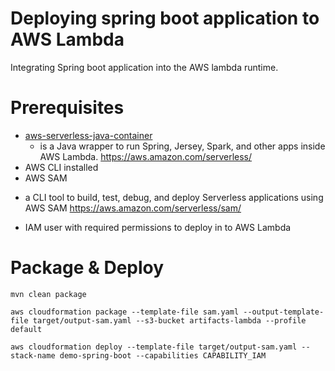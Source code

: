 Deploying spring boot application to AWS Lambda
=
Integrating Spring boot application into the AWS lambda runtime.

Prerequisites
===
* [aws-serverless-java-container](https://github.com/awslabs/aws-serverless-java-container)
    * is a Java wrapper to run Spring, Jersey, Spark, and other apps inside AWS Lambda. https://aws.amazon.com/serverless/
* AWS CLI installed
* AWS SAM
+ a CLI tool to build, test, debug, and deploy Serverless applications using AWS SAM https://aws.amazon.com/serverless/sam/
* IAM user with required permissions to deploy in to AWS Lambda

Package & Deploy
===
```
mvn clean package

aws cloudformation package --template-file sam.yaml --output-template-file target/output-sam.yaml --s3-bucket artifacts-lambda --profile default

aws cloudformation deploy --template-file target/output-sam.yaml --stack-name demo-spring-boot --capabilities CAPABILITY_IAM
```

